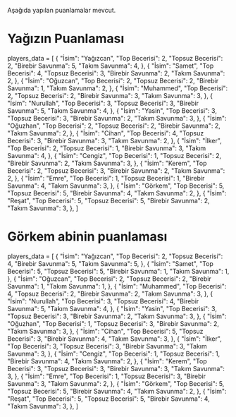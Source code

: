 Aşağıda yapılan puanlamalar mevcut.

# Yağızın Puanlaması
players_data = [
    {
        "İsim": "Yağızcan",
        "Top Becerisi": 2,
        "Topsuz Becerisi": 2,
        "Birebir Savunma": 5,
        "Takım Savunma": 4,
    },
    {
        "İsim": "Samet",
        "Top Becerisi": 4,
        "Topsuz Becerisi": 3,
        "Birebir Savunma": 2,
        "Takım Savunma": 2,
    },
    {
        "İsim": "Oğuzcan",
        "Top Becerisi": 2,
        "Topsuz Becerisi": 2,
        "Birebir Savunma": 1,
        "Takım Savunma": 2,
    },
    {
        "İsim": "Muhammed",
        "Top Becerisi": 2,
        "Topsuz Becerisi": 2,
        "Birebir Savunma": 3,
        "Takım Savunma": 3,
    },
    {
        "İsim": "Nurullah",
        "Top Becerisi": 3,
        "Topsuz Becerisi": 3,
        "Birebir Savunma": 5,
        "Takım Savunma": 4,
    },
    {
        "İsim": "Yasin",
        "Top Becerisi": 3,
        "Topsuz Becerisi": 3,
        "Birebir Savunma": 2,
        "Takım Savunma": 3,
    },
    {
        "İsim": "Oğuzhan",
        "Top Becerisi": 2,
        "Topsuz Becerisi": 2,
        "Birebir Savunma": 2,
        "Takım Savunma": 2,
    },
    {
        "İsim": "Cihan",
        "Top Becerisi": 4,
        "Topsuz Becerisi": 3,
        "Birebir Savunma": 3,
        "Takım Savunma": 2,
    },
    {
        "İsim": "İlker",
        "Top Becerisi": 2,
        "Topsuz Becerisi": 1,
        "Birebir Savunma": 3,
        "Takım Savunma": 4,
    },
    {
        "İsim": "Cengiz",
        "Top Becerisi": 1,
        "Topsuz Becerisi": 2,
        "Birebir Savunma": 2,
        "Takım Savunma": 3,
    },
    {
        "İsim": "Kerem",
        "Top Becerisi": 2,
        "Topsuz Becerisi": 3,
        "Birebir Savunma": 2,
        "Takım Savunma": 2,
    },
    {
        "İsim": "Emre",
        "Top Becerisi": 1,
        "Topsuz Becerisi": 1,
        "Birebir Savunma": 4,
        "Takım Savunma": 3,
    },
    {
        "İsim": "Görkem",
        "Top Becerisi": 5,
        "Topsuz Becerisi": 5,
        "Birebir Savunma": 4,
        "Takım Savunma": 2,
    },
    {
        "İsim": "Reşat",
        "Top Becerisi": 5,
        "Topsuz Becerisi": 5,
        "Birebir Savunma": 2,
        "Takım Savunma": 3,
    },
]

# Görkem abinin puanlaması

players_data = [
    {
        "İsim": "Yağızcan",
        "Top Becerisi": 2,
        "Topsuz Becerisi": 4,
        "Birebir Savunma": 5,
        "Takım Savunma": 5,
    },
    {
        "İsim": "Samet",
        "Top Becerisi": 5,
        "Topsuz Becerisi": 5,
        "Birebir Savunma": 1,
        "Takım Savunma": 1,
    },
    {
        "İsim": "Oğuzcan",
        "Top Becerisi": 2,
        "Topsuz Becerisi": 2,
        "Birebir Savunma": 1,
        "Takım Savunma": 1,
    },
    {
        "İsim": "Muhammed",
        "Top Becerisi": 4,
        "Topsuz Becerisi": 2,
        "Birebir Savunma": 2,
        "Takım Savunma": 3,
    },
    {
        "İsim": "Nurullah",
        "Top Becerisi": 3,
        "Topsuz Becerisi": 4,
        "Birebir Savunma": 5,
        "Takım Savunma": 4,
    },
    {
        "İsim": "Yasin",
        "Top Becerisi": 3,
        "Topsuz Becerisi": 3,
        "Birebir Savunma": 2,
        "Takım Savunma": 3,
    },
    {
        "İsim": "Oğuzhan",
        "Top Becerisi": 1,
        "Topsuz Becerisi": 3,
        "Birebir Savunma": 2,
        "Takım Savunma": 3,
    },
    {
        "İsim": "Cihan",
        "Top Becerisi": 5,
        "Topsuz Becerisi": 3,
        "Birebir Savunma": 4,
        "Takım Savunma": 3,
    },
    {
        "İsim": "İlker",
        "Top Becerisi": 3,
        "Topsuz Becerisi": 3,
        "Birebir Savunma": 3,
        "Takım Savunma": 3,
    },
    {
        "İsim": "Cengiz",
        "Top Becerisi": 1,
        "Topsuz Becerisi": 1,
        "Birebir Savunma": 4,
        "Takım Savunma": 2,
    },
    {
        "İsim": "Kerem",
        "Top Becerisi": 3,
        "Topsuz Becerisi": 3,
        "Birebir Savunma": 3,
        "Takım Savunma": 3,
    },
    {
        "İsim": "Emre",
        "Top Becerisi": 1,
        "Topsuz Becerisi": 3,
        "Birebir Savunma": 3,
        "Takım Savunma": 2,
    },
    {
        "İsim": "Görkem",
        "Top Becerisi": 5,
        "Topsuz Becerisi": 5,
        "Birebir Savunma": 4,
        "Takım Savunma": 2,
    },
    {
        "İsim": "Reşat",
        "Top Becerisi": 5,
        "Topsuz Becerisi": 5,
        "Birebir Savunma": 4,
        "Takım Savunma": 3,
    },
]
